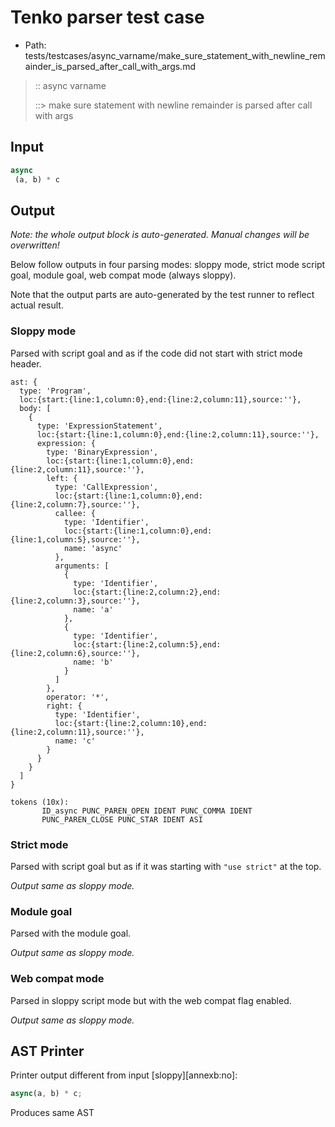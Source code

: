 # Tenko parser test case

- Path: tests/testcases/async_varname/make_sure_statement_with_newline_remainder_is_parsed_after_call_with_args.md

> :: async varname
>
> ::> make sure statement with newline remainder is parsed after call with args

## Input

`````js
async 
 (a, b) * c
`````

## Output

_Note: the whole output block is auto-generated. Manual changes will be overwritten!_

Below follow outputs in four parsing modes: sloppy mode, strict mode script goal, module goal, web compat mode (always sloppy).

Note that the output parts are auto-generated by the test runner to reflect actual result.

### Sloppy mode

Parsed with script goal and as if the code did not start with strict mode header.

`````
ast: {
  type: 'Program',
  loc:{start:{line:1,column:0},end:{line:2,column:11},source:''},
  body: [
    {
      type: 'ExpressionStatement',
      loc:{start:{line:1,column:0},end:{line:2,column:11},source:''},
      expression: {
        type: 'BinaryExpression',
        loc:{start:{line:1,column:0},end:{line:2,column:11},source:''},
        left: {
          type: 'CallExpression',
          loc:{start:{line:1,column:0},end:{line:2,column:7},source:''},
          callee: {
            type: 'Identifier',
            loc:{start:{line:1,column:0},end:{line:1,column:5},source:''},
            name: 'async'
          },
          arguments: [
            {
              type: 'Identifier',
              loc:{start:{line:2,column:2},end:{line:2,column:3},source:''},
              name: 'a'
            },
            {
              type: 'Identifier',
              loc:{start:{line:2,column:5},end:{line:2,column:6},source:''},
              name: 'b'
            }
          ]
        },
        operator: '*',
        right: {
          type: 'Identifier',
          loc:{start:{line:2,column:10},end:{line:2,column:11},source:''},
          name: 'c'
        }
      }
    }
  ]
}

tokens (10x):
       ID_async PUNC_PAREN_OPEN IDENT PUNC_COMMA IDENT
       PUNC_PAREN_CLOSE PUNC_STAR IDENT ASI
`````

### Strict mode

Parsed with script goal but as if it was starting with `"use strict"` at the top.

_Output same as sloppy mode._

### Module goal

Parsed with the module goal.

_Output same as sloppy mode._

### Web compat mode

Parsed in sloppy script mode but with the web compat flag enabled.

_Output same as sloppy mode._

## AST Printer

Printer output different from input [sloppy][annexb:no]:

````js
async(a, b) * c;
````

Produces same AST
